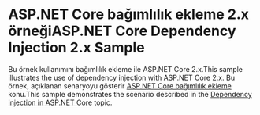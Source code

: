 # <a name="aspnet-core-dependency-injection-2x-sample"></a><span data-ttu-id="89283-101">ASP.NET Core bağımlılık ekleme 2.x örneği</span><span class="sxs-lookup"><span data-stu-id="89283-101">ASP.NET Core Dependency Injection 2.x Sample</span></span>

<span data-ttu-id="89283-102">Bu örnek kullanımını bağımlılık ekleme ile ASP.NET Core 2.x.</span><span class="sxs-lookup"><span data-stu-id="89283-102">This sample illustrates the use of dependency injection with ASP.NET Core 2.x.</span></span> <span data-ttu-id="89283-103">Bu örnek, açıklanan senaryoyu gösterir [ASP.NET Core bağımlılık ekleme](https://docs.microsoft.com/aspnet/core/fundamentals/dependency-injection) konu.</span><span class="sxs-lookup"><span data-stu-id="89283-103">This sample demonstrates the scenario described in the [Dependency injection in ASP.NET Core](https://docs.microsoft.com/aspnet/core/fundamentals/dependency-injection) topic.</span></span>
